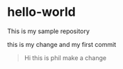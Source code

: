 # hello-world
This is my sample repository

this is my change and my first commit

> Hi this is phil
make a change

